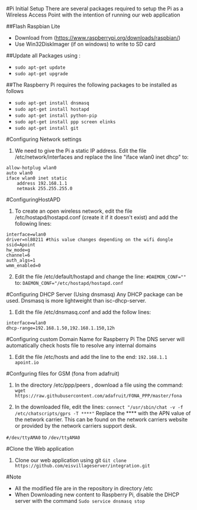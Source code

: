 #Pi Initial Setup
There are several packages required to setup the Pi as a Wireless Access Point with the intention of running our web application

##Flash Raspbian Lite
* Download from (https://www.raspberrypi.org/downloads/raspbian/)
* Use Win32DiskImager (if on windows) to write to SD card

##Update all Packages using :
* `sudo apt-get update`
* `sudo apt-get upgrade`

##The Raspberry Pi requires the following packages to be installed as follows
* `sudo apt-get install dnsmasq`
* `sudo apt-get install hostapd`
* `sudo apt-get install python-pip`
* `sudo apt-get install ppp screen elinks`
* `sudo apt-get install git`

#Configuring Network settings

1. We need to give the Pi a static IP address. Edit the file /etc/network/interfaces and replace the line "iface wlan0 inet dhcp" to:
```
allow-hotplug wlan0
auto wlan0
iface wlan0 inet static
	address 192.168.1.1
	netmask 255.255.255.0
```

#ConfiguringHostAPD

1. To create an open wireless network, edit the file /etc/hostapd/hostapd.conf (create it if it doesn't exist) and add the following lines:
```
interface=wlan0
driver=nl80211 #this value changes depending on the wifi dongle
ssid=Apoint
hw_mode=g
channel=6
auth_algs=1
wmm_enabled=0
```

2. Edit the file /etc/default/hostapd and change the line:
`#DAEMON_CONF=""`
to:
`DAEMON_CONF="/etc/hostapd/hostapd.conf`


#Configuring DHCP Server (Using dnsmasq)
Any DHCP package can be used. Dnsmasq is more lightweight than isc-dhcp-server.

1. Edit the file /etc/dnsmasq.conf and add the follow lines:
```
interface=wlan0
dhcp-range=192.168.1.50,192.168.1.150,12h
```

#Configuring custom Domain Name for Raspberry Pi
The DNS server will automatically check hosts file to resolve any internal domains

1. Edit the file /etc/hosts and add the line to the end:
`192.168.1.1	apoint.io`

#Confguring files for GSM (fona from adafruit)

1. In the directory /etc/ppp/peers , download a file using the command:
`wget https://raw.githubusercontent.com/adafruit/FONA_PPP/master/fona`

2. In the downloaded file, edit the lines:
`connect "/usr/sbin/chat -v -f /etc/chatscripts/gprs -T ****"`
Replace the **** with the APN value of the network carrier. This can be found on the
network carriers website or provided by the network carriers support desk.

`#/dev/ttyAMA0`
to
`/dev/ttyAMA0`

#Clone the Web application
1. Clone our web application using git
`Git clone https://github.com/eisvillageserver/integration.git`

#Note
* All the modified file are in the repository in directory /etc
* When Downloading new content to Raspberry Pi, disable the DHCP server with the command
`Sudo service dnsmasq stop`
